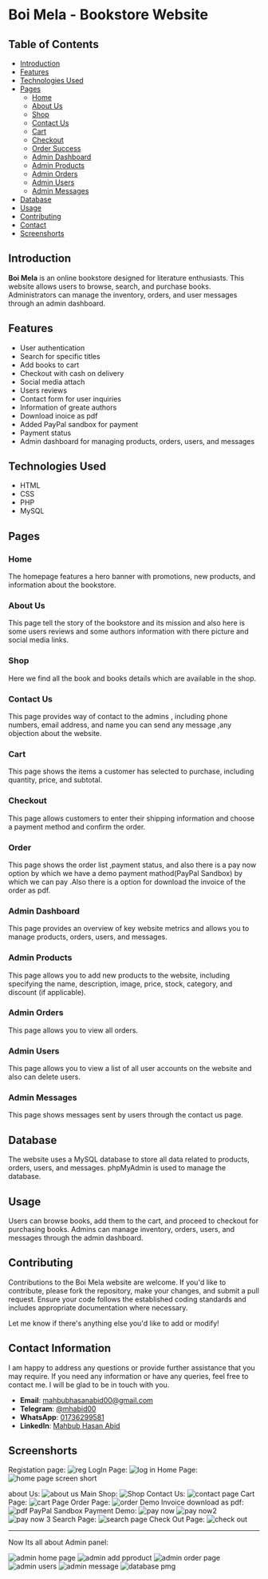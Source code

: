 # Boi Mela - Bookstore Website

## Table of Contents
- [Introduction](#introduction)
- [Features](#features)
- [Technologies Used](#technologies-used)
- [Pages](#pages)
  - [Home](#home)
  - [About Us](#about-us)
  - [Shop](#shop)
  - [Contact Us](#contact-us)
  - [Cart](#cart)
  - [Checkout](#checkout)
  - [Order Success](#order)
  - [Admin Dashboard](#admin-dashboard)
  - [Admin Products](#admin-products)
  - [Admin Orders](#admin-orders)
  - [Admin Users](#admin-users)
  - [Admin Messages](#admin-messages)
- [Database](#database)
- [Usage](#usage)
- [Contributing](#contributing)
- [Contact](#contact-information)
- [Screenshorts](#screenshorts)

## Introduction
**Boi Mela** is an online bookstore designed for  literature enthusiasts. This website allows users to browse, search, and purchase books. Administrators can manage the inventory, orders, and user messages through an admin dashboard.

## Features

- User authentication
- Search for specific titles
- Add books to cart
- Checkout with cash on delivery
- Social media attach
- Users reviews
- Contact form for user inquiries
- Information of greate authors
- Download inoice as pdf
- Added PayPal sandbox for payment
- Payment status
- Admin dashboard for managing products, orders, users, and messages


## Technologies Used
- HTML
- CSS
- PHP
- MySQL

## Pages

### Home
The homepage features a hero banner with promotions, new products, and information about the bookstore.

### About Us
This page  tell the story of the bookstore and its mission and also here is some  users reviews and some authors information with there picture and social media links.

### Shop
Here we find all the book and books details which are available in the shop.

### Contact Us
This page provides  way of contact to the admins , including phone numbers, email address, and name  you can send any message ,any objection about the website.

### Cart
This page shows the items a customer has selected to purchase, including quantity, price, and subtotal.

### Checkout
This page allows customers to enter their shipping information and choose a payment method  and confirm the order.

### Order
This page shows the order list ,payment status, and also there is a pay now option by which we have a demo payment mathod(PayPal Sandbox) by which we can pay .Also there is a option for download the invoice of the order as pdf.

### Admin Dashboard
This page provides an overview of key website metrics and allows you to manage products, orders, users, and messages.

### Admin Products
This page allows you to add new products to the website, including specifying the name, description, image, price, stock, category, and discount (if applicable).

### Admin Orders
This page allows you to view all orders.

### Admin Users
This page allows you to view a list of all user accounts on the website and also can delete users.

### Admin Messages
This page shows messages sent by users through the contact us page.

## Database
The website uses a MySQL database to store all data related to products, orders, users, and messages. phpMyAdmin is used to manage the database.

## Usage
Users can browse books, add them to the cart, and proceed to checkout for purchasing books. Admins can manage inventory, orders, users, and messages through the admin dashboard.

## Contributing 
Contributions to the Boi Mela website are welcome. If you'd like to contribute, please fork the repository, make your changes, and submit a pull request. Ensure your code follows the established coding standards and includes appropriate documentation where necessary.



Let me know if there's anything else you'd like to add or modify!

## Contact Information

I am happy to address any questions or provide further assistance that you may require. If you need any information or have any queries, feel free to contact me. I will be glad to be in touch with you.

- **Email**: [mahbubhasanabid00@gmail.com](mailto:mahbubhasanabid00@gmail.com)
- **Telegram**: [@mhabid00](https://t.me/mhabid00)
- **WhatsApp**: [01736299581](https://wa.me/8801736299581)
- **LinkedIn**: [Mahbub Hasan Abid](https://www.linkedin.com/in/mahbub-hasan-abid/)


## Screenshorts

Registation page:
![reg](https://github.com/mahbub-hasan-abid/online-_shop/assets/133025212/9cd3d05f-b3cb-47bf-9672-1835c4284f23)
LogIn Page:
![log in](https://github.com/mahbub-hasan-abid/online-_shop/assets/133025212/a504e606-03d4-4eff-a1ea-00d1acb41dcd)
Home Page:
![home page screen short](https://github.com/mahbub-hasan-abid/online-_shop/assets/133025212/65adda14-fe67-49ad-84b4-38fa9a07f0e3)

about Us:
![about us](https://github.com/mahbub-hasan-abid/online-_shop/assets/133025212/cbd1df0c-842d-44e5-a6c8-ac65b8c5c305)
Main Shop:
![Shop](https://github.com/mahbub-hasan-abid/online-_shop/assets/133025212/e4802c4a-6d73-49c1-aea0-616813c78366)
Contact Us:
![contact page](https://github.com/mahbub-hasan-abid/online-_shop/assets/133025212/e755aab6-5444-4208-9450-402c3fcf1231)
Cart Page:
![cart Page](https://github.com/mahbub-hasan-abid/online-_shop/assets/133025212/2b311d88-803c-4380-a9a5-780d9e207740)
Order Page:
![order](https://github.com/mahbub-hasan-abid/online-_shop/assets/133025212/7cef1bd7-8b30-4525-ac29-f9d838f8d6b5)
Demo Invoice download as pdf:
![pdf](https://github.com/mahbub-hasan-abid/online-_shop/assets/133025212/9d7239a4-a2b4-4f58-aaf1-ecf117c6dddd)
PayPal Sandbox Payment Demo:
![pay now](https://github.com/mahbub-hasan-abid/online-_shop/assets/133025212/ecf26d33-af87-4ef0-8e1a-8c3ceac4201b)
![pay now2](https://github.com/mahbub-hasan-abid/online-_shop/assets/133025212/50869349-e195-48a7-b9c2-12382c0248d4)
![pay now 3](https://github.com/mahbub-hasan-abid/online-_shop/assets/133025212/a99e41d3-01dd-4837-8925-f4e23d080ea3)
Search Page:
![search page](https://github.com/mahbub-hasan-abid/online-_shop/assets/133025212/29ad2196-764b-416f-beeb-783adf1b17d1)
Check Out Page:
![check out](https://github.com/mahbub-hasan-abid/online-_shop/assets/133025212/49856284-ecd8-4d76-9f55-c0461932a189)

---
Now Its all about Admin panel:

![admin home page](https://github.com/mahbub-hasan-abid/online-_shop/assets/133025212/ef3b63aa-d6e3-4319-8346-997527934570)
![admin add pproduct](https://github.com/mahbub-hasan-abid/online-_shop/assets/133025212/db3426a3-6a7f-4426-ba61-f86b56c6ecc4)
![admin order page](https://github.com/mahbub-hasan-abid/online-_shop/assets/133025212/ebd6ff9e-9281-4316-a236-3a7a4e453665)
![admin users](https://github.com/mahbub-hasan-abid/online-_shop/assets/133025212/f5e77623-d52b-4aab-a503-de498b912ec8)
![admin message](https://github.com/mahbub-hasan-abid/online-_shop/assets/133025212/d6f4c102-5e55-404f-a759-ad656ab03dd2)
![database pmg](https://github.com/mahbub-hasan-abid/online-_shop/assets/133025212/24e0f5f8-296b-4224-9970-55a6397638c4)

